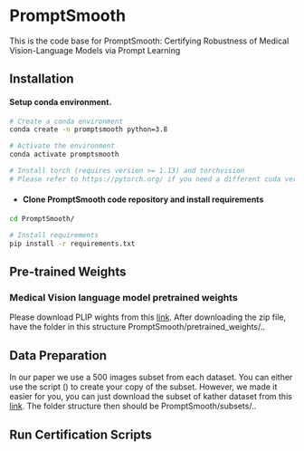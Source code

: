 # PromptSmooth
This is the code base for PromptSmooth: Certifying Robustness of Medical Vision-Language Models via Prompt Learning

## Installation
#### Setup conda environment.
```bash
# Create a conda environment
conda create -n promptsmooth python=3.8

# Activate the environment
conda activate promptsmooth

# Install torch (requires version >= 1.13) and torchvision
# Please refer to https://pytorch.org/ if you need a different cuda version
```
* #### Clone PromptSmooth code repository and install requirements
```bash
cd PromptSmooth/

# Install requirements
pip install -r requirements.txt
```

## Pre-trained Weights
### Medical Vision language model pretrained weights		
Please download PLIP wights from this [link](https://drive.google.com/file/d/1zwreSf0IYuTNJoLVymXJCEGWeEKUiWmi/view?usp=sharing). After downloading the zip file, have the folder in this structure PromptSmooth/pretrained_weights/..

## Data Preparation
In our paper we use a 500 images subset from each dataset. You can either use the script () to create your copy of the subset. However, we made it easier for you, you can just download the subset of kather dataset from this [link](https://drive.google.com/file/d/19BSLq5PHFhWhM90mU1-jHpVGId4HS6d3/view?usp=sharing). The folder structure then should be PromptSmooth/subsets/..

## Run Certification Scripts

